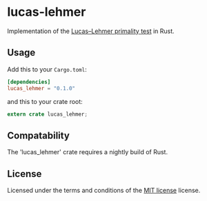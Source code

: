 # lucas-lehmer

Implementation of the [Lucas–Lehmer primality test](https://en.wikipedia.org/wiki/Lucas%E2%80%93Lehmer_primality_test) in Rust.

## Usage

Add this to your `Cargo.toml`:

```toml
[dependencies]
lucas_lehmer = "0.1.0"
```

and this to your crate root:

```rust
extern crate lucas_lehmer;
```

## Compatability
The 'lucas_lehmer' crate requires a nightly build of Rust.

## License
Licensed under the terms and conditions of the [MIT license](http://opensource.org/licenses/MIT) license.